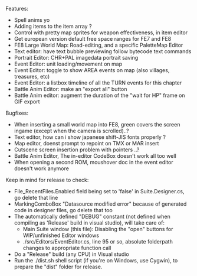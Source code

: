 ﻿
Features:
- Spell anims yo
- Adding items to the item array ?
- Control with pretty map sprites for weapon effectiveness, in item editor
- Get european version default free space ranges for FE7 and FE8
- FE8 Large World Map: Road-editing, and a specific PaletteMap Editor
- Text editor: have text bubble previewing follow bytecode text commands
- Portrait Editor: CHR+PAL imagedata portrait saving
- Event Editor: unit loading/movement on map
- Event Editor: toggle to show AREA events on map (also villages, treasures, etc)
- Event Editor: a listbox timeline of all the TURN events for this chapter
- Battle Anim Editor: make an "export all" button
- Battle Anim editor: augment the duration of the "wait for HP" frame on GIF export

Bugfixes:
- When inserting a small world map into FE8, green covers the screen ingame (except when the camera is scrolled)..?
- Text editor, how can i show japanese shift-JIS fonts properly ?
- Map editor, doenst prompt to repoint on TMX or MAR insert
- Cutscene screen insertion problem with pointers ..?
- Battle Anim Editor, The in-editor CodeBox doesn't work all too well
- When opening a second ROM, moushover doc in the event editor doesn't work anymore

Keep in mind for release to check:
- File_RecentFiles.Enabled field being set to 'false' in Suite.Designer.cs, go delete that line
- MarkingComboBox "Datasource modified error" because of generated code in designer files, go delete that too
- The automatically defined "DEBUG" constant (not defined when compiling as 'Release' build in visual studio), will take care of:
    - Main Suite window (this file): Disabling the "open" buttons for WIP/unfinished Editor windows
    - ./src/Editors/EventEditor.cs, line 95 or so, absolute folderpath changes to appropriate function call
- Do a "Release" build (any CPU) in Visual studio
- Run the ./dist.sh shell script (if you're on Windows, use Cygwin), to prepare the "dist" folder for release.
